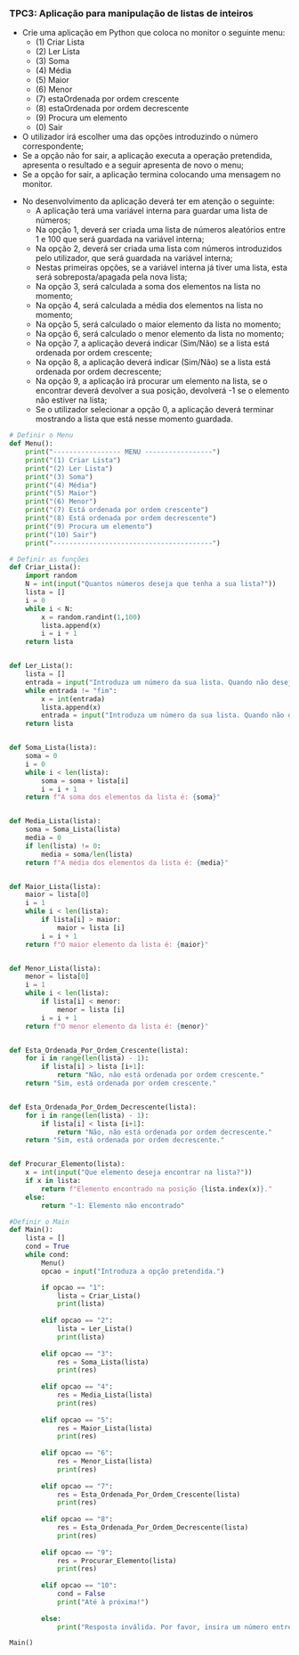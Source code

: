 ### TPC3: Aplicação para manipulação de listas de inteiros
- Crie uma aplicação em Python que coloca no monitor o seguinte menu:
    * (1) Criar Lista 
    * (2) Ler Lista
    * (3) Soma
    * (4) Média
    * (5) Maior
    * (6) Menor
    * (7) estaOrdenada por ordem crescente
    * (8) estaOrdenada por ordem decrescente
    * (9) Procura um elemento
    * (0) Sair
- O utilizador irá escolher uma das opções introduzindo o número correspondente;
- Se a opção não for sair, a aplicação executa a operação pretendida, apresenta o resultado e a seguir apresenta de novo o menu;
- Se a opção for sair, a aplicação termina colocando uma mensagem no monitor.

* No desenvolvimento da aplicação deverá ter em atenção o seguinte:
    - A aplicação terá uma variável interna para guardar uma lista de números;
    - Na opção 1, deverá ser criada uma lista de números aleatórios entre 1 e 100 que será guardada na variável interna;
    - Na opção 2, deverá ser criada uma lista com números introduzidos pelo utilizador, que será guardada na variável interna;
    - Nestas primeiras opções, se a variável interna já tiver uma lista, esta será sobreposta/apagada pela nova lista;
    - Na opção 3, será calculada a soma dos elementos na lista no momento;
    - Na opção 4, será calculada a média dos elementos na lista no momento;
    - Na opção 5, será calculado o maior elemento da lista no momento;
    - Na opção 6, será calculado o menor elemento da lista no momento;
    - Na opção 7, a aplicação deverá indicar (Sim/Não) se a lista está ordenada por ordem crescente;
    - Na opção 8, a aplicação deverá indicar (Sim/Não) se a lista está ordenada por ordem decrescente;
    - Na opção 9, a aplicação irá procurar um elemento na lista, se o encontrar deverá devolver a sua posição, devolverá -1 se o elemento não estiver na lista;
    - Se o utilizador selecionar a opção 0, a aplicação deverá terminar mostrando a lista que está nesse momento guardada.








```python
# Definir o Menu
def Menu():
    print("----------------- MENU -----------------")
    print("(1) Criar Lista")
    print("(2) Ler Lista")
    print("(3) Soma")
    print("(4) Média")
    print("(5) Maior")
    print("(6) Menor")
    print("(7) Está ordenada por ordem crescente")
    print("(8) Está ordenada por ordem decrescente")
    print("(9) Procura um elemento")
    print("(10) Sair")
    print("----------------------------------------")

# Definir as funções
def Criar_Lista():
    import random
    N = int(input("Quantos números deseja que tenha a sua lista?"))
    lista = []
    i = 0
    while i < N:
        x = random.randint(1,100)
        lista.append(x)
        i = i + 1
    return lista


def Ler_Lista():
    lista = []
    entrada = input("Introduza um número da sua lista. Quando não desejar introduzir mais números, escreva <<fim>>.")
    while entrada != "fim":
        x = int(entrada)
        lista.append(x)
        entrada = input("Introduza um número da sua lista. Quando não desejar introduzir mais números, escreva <<fim>>.")
    return lista


def Soma_Lista(lista):
    soma = 0
    i = 0
    while i < len(lista):
        soma = soma + lista[i]
        i = i + 1
    return f"A soma dos elementos da lista é: {soma}"


def Media_Lista(lista):
    soma = Soma_Lista(lista)
    media = 0
    if len(lista) != 0:
        media = soma/len(lista)
    return f"A média dos elementos da lista é: {media}"


def Maior_Lista(lista):
    maior = lista[0]
    i = 1
    while i < len(lista):
        if lista[i] > maior:
            maior = lista [i]
        i = i + 1
    return f"O maior elemento da lista é: {maior}"


def Menor_Lista(lista):
    menor = lista[0]
    i = 1
    while i < len(lista):
        if lista[i] < menor:
            menor = lista [i]
        i = i + 1
    return f"O menor elemento da lista é: {menor}"


def Esta_Ordenada_Por_Ordem_Crescente(lista):
    for i in range(len(lista) - 1):
        if lista[i] > lista [i+1]:
            return "Não, não está ordenada por ordem crescente."
    return "Sim, está ordenada por ordem crescente."


def Esta_Ordenada_Por_Ordem_Decrescente(lista):
    for i in range(len(lista) - 1):
        if lista[i] < lista [i+1]:
            return "Não, não está ordenada por ordem decrescente."
    return "Sim, está ordenada por ordem decrescente."


def Procurar_Elemento(lista):
    x = int(input("Que elemento deseja encontrar na lista?"))
    if x in lista:
        return f"Elemento encontrado na posição {lista.index(x)}."
    else: 
        return "-1: Elemento não encontrado"

#Definir o Main
def Main():
    lista = []
    cond = True
    while cond:
        Menu()
        opcao = input("Introduza a opção pretendida.")

        if opcao == "1":
            lista = Criar_Lista()
            print(lista)
            
        elif opcao == "2":
            lista = Ler_Lista()
            print(lista)
            
        elif opcao == "3":
            res = Soma_Lista(lista)
            print(res)
            
        elif opcao == "4":
            res = Media_Lista(lista)
            print(res)
            
        elif opcao == "5":
            res = Maior_Lista(lista)
            print(res)
            
        elif opcao == "6":
            res = Menor_Lista(lista)
            print(res)
            
        elif opcao == "7":
            res = Esta_Ordenada_Por_Ordem_Crescente(lista)
            print(res)
            
        elif opcao == "8":
            res = Esta_Ordenada_Por_Ordem_Decrescente(lista)
            print(res)
            
        elif opcao == "9":
            res = Procurar_Elemento(lista)
            print(res)
            
        elif opcao == "10":
            cond = False
            print("Até à próxima!")
        
        else:
            print("Resposta inválida. Por favor, insira um número entre 1 e 10.")

Main()
